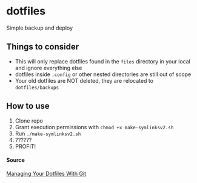 # dotfiles
Simple backup and deploy

## Things to consider

- This will only replace dotfiles found in the `files` directory in your local and ignore everything else
- dotfiles inside `.config` or other nested directories are still out of scope
- Your old dotfiles are NOT deleted, they are relocated to `dotfiles/backups`

## How to use
1. Clone repo
2. Grant execution permissions with ```chmod +x make-symlinksv2.sh```
3. Run `./make-symlinksv2.sh`
4. ??????
5. PROFIT!

#### Source
[Managing Your Dotfiles With Git](https://medium.com/better-programming/managing-your-dotfiles-with-git-4dee603a19a2)
